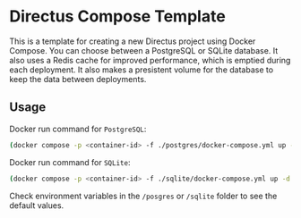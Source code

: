 # Directus Compose Template
This is a template for creating a new Directus project using Docker Compose. You can choose between a PostgreSQL or SQLite database. It also uses a Redis cache for improved performance, which is emptied during each deployment. It also makes a presistent volume for the database to keep the data between deployments.

## Usage
Docker run command for `PostgreSQL`:
```bash
(docker compose -p <container-id> -f ./postgres/docker-compose.yml up -d --build --remove-orphans)
```

Docker run command for `SQLite`:
```bash
(docker compose -p <container-id> -f ./sqlite/docker-compose.yml up -d --build --remove-orphans)
```

Check environment variables in the `/posgres` or `/sqlite` folder to see the default values.
